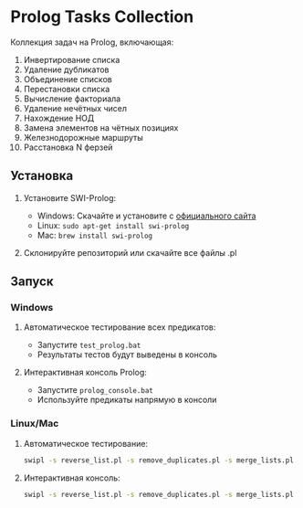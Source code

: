 # Prolog Tasks Collection

Коллекция задач на Prolog, включающая:
1. Инвертирование списка
2. Удаление дубликатов
3. Объединение списков
4. Перестановки списка
5. Вычисление факториала
6. Удаление нечётных чисел
7. Нахождение НОД
8. Замена элементов на чётных позициях
9. Железнодорожные маршруты
10. Расстановка N ферзей

## Установка

1. Установите SWI-Prolog:
   - Windows: Скачайте и установите с [официального сайта](https://www.swi-prolog.org/download/stable)
   - Linux: `sudo apt-get install swi-prolog`
   - Mac: `brew install swi-prolog`

2. Склонируйте репозиторий или скачайте все файлы .pl

## Запуск

### Windows

1. Автоматическое тестирование всех предикатов:
   - Запустите `test_prolog.bat`
   - Результаты тестов будут выведены в консоль

2. Интерактивная консоль Prolog:
   - Запустите `prolog_console.bat`
   - Используйте предикаты напрямую в консоли

### Linux/Mac

1. Автоматическое тестирование:
   ```bash
   swipl -s reverse_list.pl -s remove_duplicates.pl -s merge_lists.pl -s permutation.pl -s factorial.pl -s remove_odd.pl -s gcd.pl -s replace_even.pl -s train_routes.pl -s n_queens.pl -s test_queries.pl -g "test_all" -t halt
   ```

2. Интерактивная консоль:
   ```bash
   swipl -s reverse_list.pl -s remove_duplicates.pl -s merge_lists.pl -s permutation.pl -s factorial.pl -s remove_odd.pl -s gcd.pl -s replace_even.pl -s train_routes.pl -s n_queens.pl
   ```
